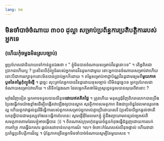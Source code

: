 ```yaml
---
lang: km
---
```





<h2>មិន​ចាំបាច់​ចំណាយ ៣០០ ដុល្លា សម្រាប់​ប្រព័ន្ធការ​​ប្រតិបត្តិ​ការ​របស់​អ្នក​ទេ</h2>

<h3>(ហើយ​​កុំ​ចម្លងមិន​ស្រប​​ច្បាប់)</h3>

អ្ន​ប្រហែល​ជានិយាយ​ទៅ​កាន់​​ខ្លួន​ឯង​ថា​ ៖ " ខ្ញុំ​មិន​បាន​ចំណាយ​សម្រាប់​វីនដូ​នោះ​ទេ" ។ តើ​អ្ន​ពិត​ជា​ប្រាកដ​ហើយឬ ?
ប្រសិន​បើ​កុំព្យូទ័រ​របស់​អ្ន​ក​​មាន​វីនដូ​​មក​ជា​មួយ នោះ​​អ្នកបាន​ចំណាយ​សម្រាប់​វា​​ហើយ​ ទោះ​បីជា​ការ​​រក្សា​ទុក​នោះ​​មិន​បាន​ប្រាប់​អ្នក​ក៏​ដោយ ។
តម្លៃ​​សម្រាប់​អាជ្ញាប័ណ្ណ​​វីនដូ​ជា​មធ្យម​គឺ​<b>មួយ​ភាគ​បួននៃ​តម្លៃ​​កុំព្យូទ័រ​ថ្មី​</b> ។
ដូច្នេះ លុះត្រា​តែ​អ្នក​បាន​វីនដូដោយ​ខុស​ច្បាប់​ បើ​មិន​ដូច្នេះ​ទេ អ្នក​ប្រហែល​ជា​​ចំណាយ​សម្រាប់​វាហើយ​​ ។
តើទី​កន្លែង​ណា ​ដែល​អ្នក​គិត​ថាម៉ៃក្រូសូហ្វ​ទទួល​បាន​លុយ​ពី​​វានោះ​ ​?

ម្យ៉ាង​វិញ​ទៀត​ អ្នក​អាច​​ទទួល​បាន​លីនុច​<b>ដោយ​ឥត​គិត​ថ្លៃ​​​</b> ។ ត្រូវ​ហើយ មនុស្ស​ជុំវិញ​ពិភពលោក​បានប្រឹងប្រែង​ធ្វើការ​យ៉ាង​ខ្លាំង​ដើម្បីបង្កើត​វា​ឡើង​​ឲ្យ​បាន​ស្អាត សុវត្ថិភាព​សមត្ថភាព និង​ជា​ប្រព័ន្ធ​ដែល​មាន​រូបរាង​ល្អ ហើយ​ពួកវា​ផ្ដល់​នូវ​វិធី​ធ្វើការ​របស់​ពួកគេ​ សម្រាប់​អ្នក​រាល់គ្នា​ប្រើ​ដោយ​សេរី (ប្រសិនបើ​អ្នកឆ្ងល់ថាតើ ​ហេតុអ្វី​បាន​ជា​មនុស្ស​ទាំង​នេះ​ធ្វើការ​បែប​នេះ សូម​ផ្ញើ​អ៊ីមែល​មក​ខ្ញុំ ខ្ញុំ​នឹង​​ព្យាយាម​ពន្យល់​ឲ្យ​អស់​ពី​សមត្ថភាព​តាម​ដែល​ខ្ញុំ​អាច​ធ្វើ​បាន :)) ។ ពិត​​ណាស់​ ក្រុមហ៊ុន​មួយ​ចំនួន​កំពុង​ធ្វើ​​ជំនួញ​ដោយ​ការលក់​ ការ​គាំទ្រ​ ការធ្វើ​ឯកសារ​ ផ្ដល់​សេវា​ទាន់​ហេតុការណ៍ ។ល។ 
ចំពោះ​​កំណែ​របស់​លីនុច​ផ្ទាល់​ ហើយ​​​វា​ជា​​ប្រព័ន្ធ​ប្រតិបត្តិការ​ដ៏​ល្អ ។ ប៉ុន្តែ​ភាគ​ច្រើន​ អ្នក​មិន​ចាំបាច់​ចំណាយ​សូម្បី​តែ​មួយ​សេន ។




